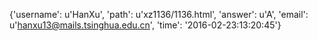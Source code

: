 {'username': u'HanXu', 'path': u'xz1136/1136.html', 'answer': u'A', 'email': u'hanxu13@mails.tsinghua.edu.cn', 'time': '2016-02-23:13:20:45'}